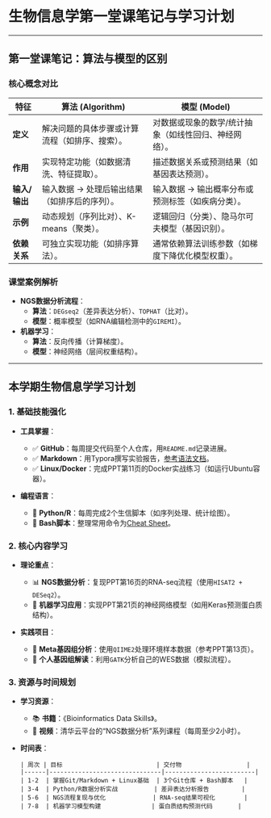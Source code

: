# 生物信息学第一堂课笔记与学习计划

---

## 第一堂课笔记：算法与模型的区别

### 核心概念对比
| **特征**        | **算法 (Algorithm)**                              | **模型 (Model)**                                  |
|----------------|--------------------------------------------------|--------------------------------------------------|
| **定义**        | 解决问题的具体步骤或计算流程（如排序、搜索）。            | 对数据或现象的数学/统计抽象（如线性回归、神经网络）。     |
| **作用**        | 实现特定功能（如数据清洗、特征提取）。                  | 描述数据关系或预测结果（如基因表达预测）。              |
| **输入/输出**   | 输入数据 → 处理后输出结果（如排序后的序列）。             | 输入数据 → 输出概率分布或预测标签（如疾病分类）。        |
| **示例**        | 动态规划（序列比对）、K-means（聚类）。                 | 逻辑回归（分类）、隐马尔可夫模型（基因识别）。           |
| **依赖关系**    | 可独立实现功能（如排序算法）。                          | 通常依赖算法训练参数（如梯度下降优化模型权重）。          |

### 课堂案例解析
- **NGS数据分析流程**：
  - **算法**：`DEGseq2`（差异表达分析）、`TOPHAT`（比对）。
  - **模型**：概率模型（如RNA编辑检测中的`GIREMI`）。
- **机器学习**：
  - **算法**：反向传播（计算梯度）。
  - **模型**：神经网络（层间权重结构）。

---

## 本学期生物信息学学习计划

### 1. 基础技能强化
- **工具掌握**：
  - ✅ **GitHub**：每周提交代码至个人仓库，用`README.md`记录进展。
  - ✅ **Markdown**：用Typora撰写实验报告，[参考语法文档](https://www.markdownguide.org/)。
  - ✅ **Linux/Docker**：完成PPT第11页的Docker实战练习（如运行Ubuntu容器）。

- **编程语言**：
  - 📌 **Python/R**：每周完成2个生信脚本（如序列处理、统计绘图）。
  - 📌 **Bash脚本**：整理常用命令为[Cheat Sheet](https://github.com/bioinfo-cheatsheets)。

### 2. 核心内容学习
- **理论重点**：
  - 📊 **NGS数据分析**：复现PPT第16页的RNA-seq流程（使用`HISAT2 + DESeq2`）。
  - 🤖 **机器学习应用**：实现PPT第21页的神经网络模型（如用Keras预测蛋白质结构）。
  
- **实践项目**：
  - 🔬 **Meta基因组分析**：使用`QIIME2`处理环境样本数据（参考PPT第13页）。
  - 🧬 **个人基因组解读**：利用`GATK`分析自己的WES数据（模拟流程）。

### 3. 资源与时间规划
- **学习资源**：
  - 📚 **书籍**：《Bioinformatics Data Skills》。
  - 🎥 **视频**：清华云平台的“NGS数据分析”系列课程（每周至少2小时）。
  
- **时间表**：
  ```plaintext
  | 周次 | 目标                          | 交付物                  |
  |------|-------------------------------|-------------------------|
  | 1-2  | 掌握Git/Markdown + Linux基础  | 3个Git仓库 + Bash脚本   |
  | 3-4  | Python/R数据分析实战          | 差异表达分析报告         |
  | 5-6  | NGS流程复现与优化             | RNA-seq结果可视化        |
  | 7-8  | 机器学习模型构建              | 蛋白质结构预测代码       |
